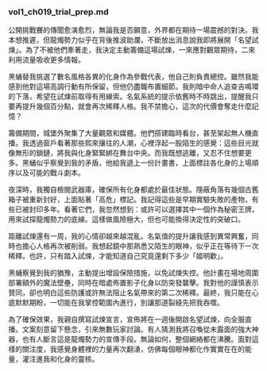<!-- author: Codex-A / vol:1 / ch:019 -->
### vol1_ch019_trial_prep.md

公開挑戰賽的傳聞愈演愈烈，無論我是否願意，外界都在期待一場震撼的對決。我本想推遲，但龍燭勢力似乎在背後推波助瀾，不斷放出消息說我即將展開「名望試煉」。為了不被他們牽著走，我決定主動籌備這場試煉，一來應對觀眾期待，二來利用流量吸收更多情報。

黑蛹替我挑選了數名風格各異的化身作為參戰代表，他自己則負責總控。雖然我能感到他對這場高調行動有所保留，但他仍盡職布置細節。我則暗中命人追查吉鳴環的下落，希望在試煉前取得有用線索。名氣系統的提示依舊時不時跳出，提醒我只要再提升幾個百分點，就會再次稀釋人格。我不禁擔心，這次的代價會奪走什麼記憶？

籌備期間，城堡外聚集了大量觀眾和媒體。他們搭建臨時看台，甚至架起無人機直播。我透過窗戶看著那些熙來攘往的人潮，心裡浮起一股陌生的感覺：這些目光就像無形的鎖鏈，將我與化身緊緊綁在舞台中央。而我既想逃離，又忍不住想要更多。黑蛹似乎察覺到我的矛盾，他給我遞上一份計畫書，上面標註各化身的上場順序以及可能的戰斗劇本。

夜深時，我獨自檢閱武器庫，確保所有化身都處於最佳狀態。隱蔽角落有幾個古舊箱子被重新封好，上面貼著「高危」標記。我記得這些是早期實驗失敗的產物，有些已被封印多年。看著它們，我忽然想到：或許可以選擇其中一個作為秘密王牌，用來試探龍燭勢力的底線。這樣做風險極大，但也可能換得決定性的突破口。

距離試煉還有一周，我的心情卻越來越混亂。名氣值的提升讓我感到異常興奮，同時也擔心人格再次被削弱。我想起鏡中那熟悉又陌生的眼神，似乎正在等待下一次稀釋。也許，只有踏入試煉，才能知道自己究竟還剩下多少「姬明歡」。


黑蛹察覺到我的猶豫，主動提出增設保險措施，以免試煉失控。他計畫在場地周圍部署額外的魔法壁壘，同時在暗處佈置影子化身以防突發襲擊。我對他的謹慎表示贊同，卻也明白這些防護或許無法阻止名氣帶來的第二次稀釋。最終，我只能在心底默默期盼，一切能在我掌控範圍內進行，別讓那道裂縫先把我吞噬。


為了確保效果，我親自撰寫試煉宣言，宣佈將在一週後開啟名望試煉，向全服直播。文案刻意留下懸念，引來無數玩家討論。有人猜測我將召喚從未露面的強大神器，也有人斷言這是龍燭勢力的宣傳手段。無論如何，整個網絡都在沸騰。面對這樣的關注度，我感覺身體裡的力量再次翻湧，仿佛每個眼神都化作實實在在的能量，灌注進我和化身的靈核。

